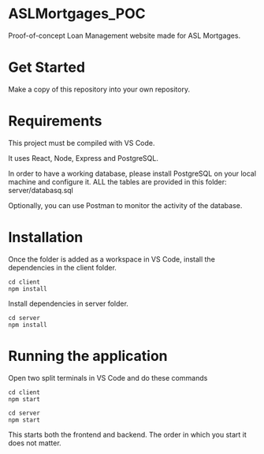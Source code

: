 # ASLMortgages_POC
Proof-of-concept Loan Management website made for ASL Mortgages.

# Get Started
Make a copy of this repository into your own repository.

# Requirements
This project must be compiled with VS Code. 

It uses React, Node, Express and PostgreSQL.

In order to have a working database, please install PostgreSQL on your local machine and configure it. ALL the tables are provided in this folder: server/databasq.sql

Optionally, you can use Postman to monitor the activity of the database.

# Installation
Once the folder is added as a workspace in VS Code, install the dependencies in the client folder.
```
cd client
npm install
```
Install dependencies in server folder.
```
cd server
npm install
```

# Running the application
Open two split terminals in VS Code and do these commands
```
cd client
npm start
```
```
cd server
npm start
```
This starts both the frontend and backend. The order in which you start it does not matter.




